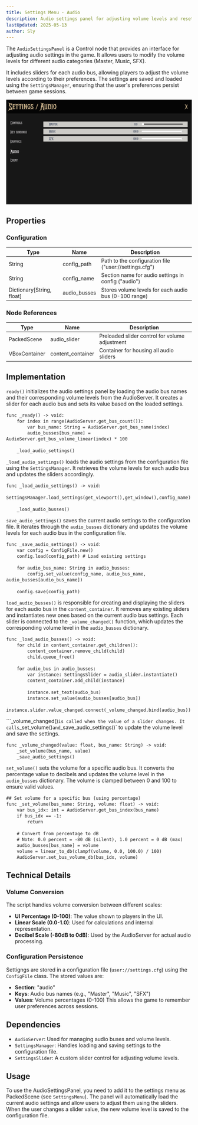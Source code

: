 ```yaml
---
title: Settings Menu - Audio
description: Audio settings panel for adjusting volume levels and resetting to default values.
lastUpdated: 2025-05-13
author: Sly
---
```


The `AudioSettingsPanel` is a Control node that provides an interface for adjusting audio settings in the game. It allows users to modify the volume levels for different audio categories (Master, Music, SFX).

<!-- and provides a button to reset all audio settings to their default values. -->

It includes sliders for each audio bus, allowing players to adjust the volume levels according to their preferences. The settings are saved and loaded using the `SettingsManager`, ensuring that the user's preferences persist between game sessions.

![Audio Menu](../../../../../../assets/fowl-play/gameplay/user-interface/settings-menu/settings-menu-audio.png)

## Properties

### Configuration

| Type                      | Name         | Description                                            |
| ------------------------- | ------------ | ------------------------------------------------------ |
| String                    | config_path  | Path to the configuration file ("user://settings.cfg") |
| String                    | config_name  | Section name for audio settings in config ("audio")    |
| Dictionary[String, float] | audio_busses | Stores volume levels for each audio bus (0-100 range)  |

### Node References

| Type          | Name              | Description                                    |
| ------------- | ----------------- | ---------------------------------------------- |
| PackedScene   | audio_slider      | Preloaded slider control for volume adjustment |
| VBoxContainer | content_container | Container for housing all audio sliders        |

## Implementation

`ready()` initializes the audio settings panel by loading the audio bus names and their corresponding volume levels from the AudioServer. It creates a slider for each audio bus and sets its value based on the loaded settings.

```gdscript
func _ready() -> void:
	for index in range(AudioServer.get_bus_count()):
		var bus_name: String = AudioServer.get_bus_name(index)
		audio_busses[bus_name] = AudioServer.get_bus_volume_linear(index) * 100

	_load_audio_settings()
```

`_load_audio_settings()` loads the audio settings from the configuration file using the `SettingsManager`. It retrieves the volume levels for each audio bus and updates the sliders accordingly.

```gdscript
func _load_audio_settings() -> void:
	SettingsManager.load_settings(get_viewport(),get_window(),config_name)

	_load_audio_busses()
```

`save_audio_settings()` saves the current audio settings to the configuration file. It iterates through the `audio_busses` dictionary and updates the volume levels for each audio bus in the configuration file.

```gdscript
func _save_audio_settings() -> void:
	var config = ConfigFile.new()
	config.load(config_path) # Load existing settings

	for audio_bus_name: String in audio_busses:
		config.set_value(config_name, audio_bus_name, audio_busses[audio_bus_name])

	config.save(config_path)
```

`load_audio_busses()` is responsible for creating and displaying the sliders for each audio bus in the `content_container`. It removes any existing sliders and instantiates new ones based on the current audio bus settings. Each slider is connected to the `_volume_changed()` function, which updates the corresponding volume level in the `audio_busses` dictionary.

```gdscript
func _load_audio_busses() -> void:
	for child in content_container.get_children():
		content_container.remove_child(child)
		child.queue_free()

	for audio_bus in audio_busses:
		var instance: SettingsSlider = audio_slider.instantiate()
		content_container.add_child(instance)

		instance.set_text(audio_bus)
		instance.set_value(audio_busses[audio_bus])
		instance.slider.value_changed.connect(_volume_changed.bind(audio_bus))
```

```_volume_changed()` is called when the value of a slider changes. It calls `_set_volume()` and `_save_audio_settings()` to update the volume level and save the settings.

```gdscript
func _volume_changed(value: float, bus_name: String) -> void:
	_set_volume(bus_name, value)
	_save_audio_settings()
```

`set_volume()` sets the volume for a specific audio bus. It converts the percentage value to decibels and updates the volume level in the `audio_busses` dictionary. The volume is clamped between 0 and 100 to ensure valid values.

```gdscript
## Set volume for a specific bus (using percentage)
func _set_volume(bus_name: String, volume: float) -> void:
	var bus_idx: int = AudioServer.get_bus_index(bus_name)
	if bus_idx == -1:
		return

	# Convert from percentage to dB
	# Note: 0.0 percent = -80 dB (silent), 1.0 percent = 0 dB (max)
	audio_busses[bus_name] = volume
	volume = linear_to_db(clampf(volume, 0.0, 100.0) / 100)
	AudioServer.set_bus_volume_db(bus_idx, volume)
```

## Technical Details

### Volume Conversion

The script handles volume conversion between different scales:

- **UI Percentage (0-100)**: The value shown to players in the UI.
- **Linear Scale (0.0-1.0)**: Used for calculations and internal representation.
- **Decibel Scale (-80dB to 0dB)**: Used by the AudioServer for actual audio processing.

### Configuration Persistence

Settigngs are stored in a configuration file (`user://settings.cfg`) using the `ConfigFile` class. The stored values are:

- **Section**: "audio"
- **Keys**: Audio bus names (e.g., "Master", "Music", "SFX")
- **Values**: Volume percentages (0-100)
  This allows the game to remember user preferences across sessions.

## Dependencies

- `AudioServer`: Used for managing audio buses and volume levels.
- `SettingsManager`: Handles loading and saving settings to the configuration file.
- `SettingsSlider`: A custom slider control for adjusting volume levels.

## Usage

To use the AudioSettingsPanel, you need to add it to the settings menu as PackedScene (see `SettingsMenu`). The panel will automatically load the current audio settings and allow users to adjust them using the sliders. When the user changes a slider value, the new volume level is saved to the configuration file.
